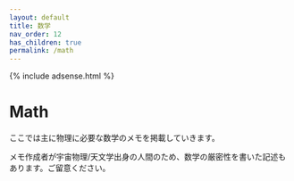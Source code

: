 ```yaml
---
layout: default
title: 数学
nav_order: 12
has_children: true
permalink: /math
---
```


{% include adsense.html %} 

# Math

ここでは主に物理に必要な数学のメモを掲載していきます。

メモ作成者が宇宙物理/天文学出身の人間のため、数学の厳密性を書いた記述もあります。ご留意ください。
